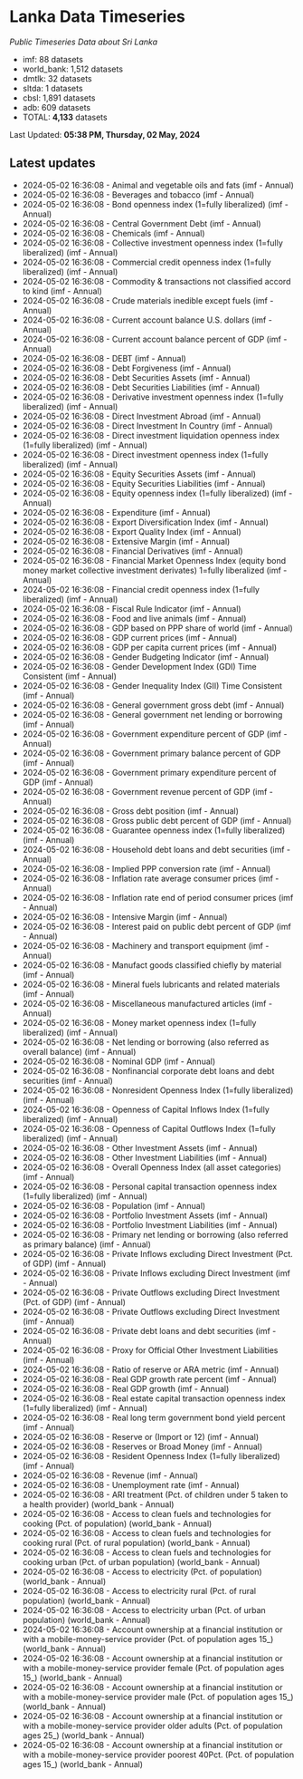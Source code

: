 # Lanka Data Timeseries
*Public Timeseries Data about Sri Lanka*

* imf: 88 datasets
* world_bank: 1,512 datasets
* dmtlk: 32 datasets
* sltda: 1 datasets
* cbsl: 1,891 datasets
* adb: 609 datasets
* TOTAL: **4,133** datasets

Last Updated: **05:38 PM, Thursday, 02 May, 2024**

## Latest updates

* 2024-05-02 16:36:08 - Animal and vegetable oils and fats (imf - Annual)
* 2024-05-02 16:36:08 - Beverages and tobacco (imf - Annual)
* 2024-05-02 16:36:08 - Bond openness index (1=fully liberalized) (imf - Annual)
* 2024-05-02 16:36:08 - Central Government Debt (imf - Annual)
* 2024-05-02 16:36:08 - Chemicals (imf - Annual)
* 2024-05-02 16:36:08 - Collective investment openness index (1=fully liberalized) (imf - Annual)
* 2024-05-02 16:36:08 - Commercial credit openness index (1=fully liberalized) (imf - Annual)
* 2024-05-02 16:36:08 - Commodity & transactions not classified accord to kind (imf - Annual)
* 2024-05-02 16:36:08 - Crude materials inedible except fuels (imf - Annual)
* 2024-05-02 16:36:08 - Current account balance U.S. dollars (imf - Annual)
* 2024-05-02 16:36:08 - Current account balance percent of GDP (imf - Annual)
* 2024-05-02 16:36:08 - DEBT (imf - Annual)
* 2024-05-02 16:36:08 - Debt Forgiveness (imf - Annual)
* 2024-05-02 16:36:08 - Debt Securities Assets (imf - Annual)
* 2024-05-02 16:36:08 - Debt Securities Liabilities (imf - Annual)
* 2024-05-02 16:36:08 - Derivative investment openness index (1=fully liberalized) (imf - Annual)
* 2024-05-02 16:36:08 - Direct Investment Abroad (imf - Annual)
* 2024-05-02 16:36:08 - Direct Investment In Country (imf - Annual)
* 2024-05-02 16:36:08 - Direct investment liquidation openness index (1=fully liberalized) (imf - Annual)
* 2024-05-02 16:36:08 - Direct investment openness index (1=fully liberalized) (imf - Annual)
* 2024-05-02 16:36:08 - Equity Securities Assets (imf - Annual)
* 2024-05-02 16:36:08 - Equity Securities Liabilities (imf - Annual)
* 2024-05-02 16:36:08 - Equity openness index (1=fully liberalized) (imf - Annual)
* 2024-05-02 16:36:08 - Expenditure (imf - Annual)
* 2024-05-02 16:36:08 - Export Diversification Index (imf - Annual)
* 2024-05-02 16:36:08 - Export Quality Index (imf - Annual)
* 2024-05-02 16:36:08 - Extensive Margin (imf - Annual)
* 2024-05-02 16:36:08 - Financial Derivatives (imf - Annual)
* 2024-05-02 16:36:08 - Financial Market Openness Index (equity bond money market collective investment derivates) 1=fully liberalized (imf - Annual)
* 2024-05-02 16:36:08 - Financial credit openness index (1=fully liberalized) (imf - Annual)
* 2024-05-02 16:36:08 - Fiscal Rule Indicator (imf - Annual)
* 2024-05-02 16:36:08 - Food and live animals (imf - Annual)
* 2024-05-02 16:36:08 - GDP based on PPP share of world (imf - Annual)
* 2024-05-02 16:36:08 - GDP current prices (imf - Annual)
* 2024-05-02 16:36:08 - GDP per capita current prices (imf - Annual)
* 2024-05-02 16:36:08 - Gender Budgeting Indicator (imf - Annual)
* 2024-05-02 16:36:08 - Gender Development Index (GDI) Time Consistent (imf - Annual)
* 2024-05-02 16:36:08 - Gender Inequality Index (GII) Time Consistent (imf - Annual)
* 2024-05-02 16:36:08 - General government gross debt (imf - Annual)
* 2024-05-02 16:36:08 - General government net lending or borrowing (imf - Annual)
* 2024-05-02 16:36:08 - Government expenditure percent of GDP (imf - Annual)
* 2024-05-02 16:36:08 - Government primary balance percent of GDP (imf - Annual)
* 2024-05-02 16:36:08 - Government primary expenditure percent of GDP (imf - Annual)
* 2024-05-02 16:36:08 - Government revenue percent of GDP (imf - Annual)
* 2024-05-02 16:36:08 - Gross debt position (imf - Annual)
* 2024-05-02 16:36:08 - Gross public debt percent of GDP (imf - Annual)
* 2024-05-02 16:36:08 - Guarantee openness index (1=fully liberalized) (imf - Annual)
* 2024-05-02 16:36:08 - Household debt loans and debt securities (imf - Annual)
* 2024-05-02 16:36:08 - Implied PPP conversion rate (imf - Annual)
* 2024-05-02 16:36:08 - Inflation rate average consumer prices (imf - Annual)
* 2024-05-02 16:36:08 - Inflation rate end of period consumer prices (imf - Annual)
* 2024-05-02 16:36:08 - Intensive Margin (imf - Annual)
* 2024-05-02 16:36:08 - Interest paid on public debt percent of GDP (imf - Annual)
* 2024-05-02 16:36:08 - Machinery and transport equipment (imf - Annual)
* 2024-05-02 16:36:08 - Manufact goods classified chiefly by material (imf - Annual)
* 2024-05-02 16:36:08 - Mineral fuels lubricants and related materials (imf - Annual)
* 2024-05-02 16:36:08 - Miscellaneous manufactured articles (imf - Annual)
* 2024-05-02 16:36:08 - Money market openness index (1=fully liberalized) (imf - Annual)
* 2024-05-02 16:36:08 - Net lending or borrowing (also referred as overall balance) (imf - Annual)
* 2024-05-02 16:36:08 - Nominal GDP (imf - Annual)
* 2024-05-02 16:36:08 - Nonfinancial corporate debt loans and debt securities (imf - Annual)
* 2024-05-02 16:36:08 - Nonresident Openness Index (1=fully liberalized) (imf - Annual)
* 2024-05-02 16:36:08 - Openness of Capital Inflows Index (1=fully liberalized) (imf - Annual)
* 2024-05-02 16:36:08 - Openness of Capital Outflows Index (1=fully liberalized) (imf - Annual)
* 2024-05-02 16:36:08 - Other Investment Assets (imf - Annual)
* 2024-05-02 16:36:08 - Other Investment Liabilities (imf - Annual)
* 2024-05-02 16:36:08 - Overall Openness Index (all asset categories) (imf - Annual)
* 2024-05-02 16:36:08 - Personal capital transaction openness index (1=fully liberalized) (imf - Annual)
* 2024-05-02 16:36:08 - Population (imf - Annual)
* 2024-05-02 16:36:08 - Portfolio Investment Assets (imf - Annual)
* 2024-05-02 16:36:08 - Portfolio Investment Liabilities (imf - Annual)
* 2024-05-02 16:36:08 - Primary net lending or borrowing (also referred as primary balance) (imf - Annual)
* 2024-05-02 16:36:08 - Private Inflows excluding Direct Investment (Pct. of GDP) (imf - Annual)
* 2024-05-02 16:36:08 - Private Inflows excluding Direct Investment (imf - Annual)
* 2024-05-02 16:36:08 - Private Outflows excluding Direct Investment (Pct. of GDP) (imf - Annual)
* 2024-05-02 16:36:08 - Private Outflows excluding Direct Investment (imf - Annual)
* 2024-05-02 16:36:08 - Private debt loans and debt securities (imf - Annual)
* 2024-05-02 16:36:08 - Proxy for Official Other Investment Liabilities (imf - Annual)
* 2024-05-02 16:36:08 - Ratio of reserve or ARA metric (imf - Annual)
* 2024-05-02 16:36:08 - Real GDP growth rate percent (imf - Annual)
* 2024-05-02 16:36:08 - Real GDP growth (imf - Annual)
* 2024-05-02 16:36:08 - Real estate capital transaction openness index (1=fully liberalized) (imf - Annual)
* 2024-05-02 16:36:08 - Real long term government bond yield percent (imf - Annual)
* 2024-05-02 16:36:08 - Reserve or (Import or 12) (imf - Annual)
* 2024-05-02 16:36:08 - Reserves or Broad Money (imf - Annual)
* 2024-05-02 16:36:08 - Resident Openness Index (1=fully liberalized) (imf - Annual)
* 2024-05-02 16:36:08 - Revenue (imf - Annual)
* 2024-05-02 16:36:08 - Unemployment rate (imf - Annual)
* 2024-05-02 16:36:08 - ARI treatment (Pct. of children under 5 taken to a health provider) (world_bank - Annual)
* 2024-05-02 16:36:08 - Access to clean fuels and technologies for cooking (Pct. of population) (world_bank - Annual)
* 2024-05-02 16:36:08 - Access to clean fuels and technologies for cooking rural (Pct. of rural population) (world_bank - Annual)
* 2024-05-02 16:36:08 - Access to clean fuels and technologies for cooking urban (Pct. of urban population) (world_bank - Annual)
* 2024-05-02 16:36:08 - Access to electricity (Pct. of population) (world_bank - Annual)
* 2024-05-02 16:36:08 - Access to electricity rural (Pct. of rural population) (world_bank - Annual)
* 2024-05-02 16:36:08 - Access to electricity urban (Pct. of urban population) (world_bank - Annual)
* 2024-05-02 16:36:08 - Account ownership at a financial institution or with a mobile-money-service provider (Pct. of population ages 15_) (world_bank - Annual)
* 2024-05-02 16:36:08 - Account ownership at a financial institution or with a mobile-money-service provider female (Pct. of population ages 15_) (world_bank - Annual)
* 2024-05-02 16:36:08 - Account ownership at a financial institution or with a mobile-money-service provider male (Pct. of population ages 15_) (world_bank - Annual)
* 2024-05-02 16:36:08 - Account ownership at a financial institution or with a mobile-money-service provider older adults (Pct. of population ages 25_) (world_bank - Annual)
* 2024-05-02 16:36:08 - Account ownership at a financial institution or with a mobile-money-service provider poorest 40Pct. (Pct. of population ages 15_) (world_bank - Annual)